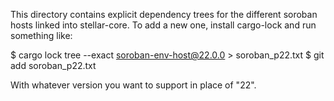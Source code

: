 This directory contains explicit dependency trees for the different soroban
hosts linked into stellar-core. To add a new one, install cargo-lock and run
something like:

  $ cargo lock tree --exact soroban-env-host@22.0.0 > soroban_p22.txt
  $ git add soroban_p22.txt

With whatever version you want to support in place of "22".
